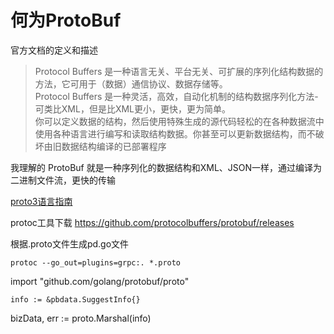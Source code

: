 # 何为ProtoBuf
官方文档的定义和描述
> Protocol Buffers 是一种语言无关、平台无关、可扩展的序列化结构数据的方法，它可用于（数据）通信协议、数据存储等。  
Protocol Buffers 是一种灵活，高效，自动化机制的结构数据序列化方法-可类比XML，但是比XML更小，更快，更为简单。  
你可以定义数据的结构，然后使用特殊生成的源代码轻松的在各种数据流中使用各种语言进行编写和读取结构数据。你甚至可以更新数据结构，而不破坏由旧数据结构编译的已部署程序

我理解的 ProtoBuf 就是一种序列化的数据结构和XML、JSON一样，通过编译为二进制文件流，更快的传输

[proto3语言指南](./proto3.md)

protoc工具下载
https://github.com/protocolbuffers/protobuf/releases

根据.proto文件生成pd.go文件
```
protoc --go_out=plugins=grpc:. *.proto
```

import "github.com/golang/protobuf/proto"

    info := &pbdata.SuggestInfo{}
bizData, err := proto.Marshal(info)
